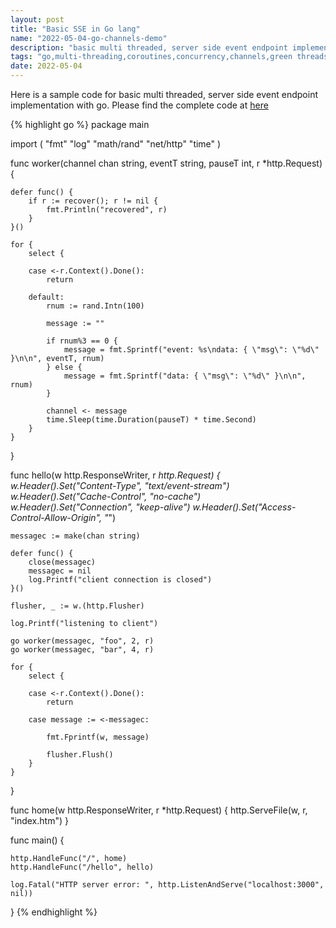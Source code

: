 ```yaml
---
layout: post
title: "Basic SSE in Go lang"
name: "2022-05-04-go-channels-demo"
description: "basic multi threaded, server side event endpoint implementation with go."
tags: "go,multi-threading,coroutines,concurrency,channels,green threads,http server,server side events,code,technical article,blog,post"
date: 2022-05-04
---
```


<p>Here is a sample code for basic multi threaded, server side event endpoint implementation with go. Please find the complete code at <a href="https://github.com/viksrirangam/sse-go" title="code download path">here</a></p>

{% highlight go %}
package main

import (
	"fmt"
	"log"
	"math/rand"
	"net/http"
	"time"
)

func worker(channel chan string, eventT string, pauseT int, r *http.Request) {

	defer func() {
		if r := recover(); r != nil {
			fmt.Println("recovered", r)
		}
	}()

	for {
		select {

		case <-r.Context().Done():
			return

		default:
			rnum := rand.Intn(100)

			message := ""

			if rnum%3 == 0 {
				message = fmt.Sprintf("event: %s\ndata: { \"msg\": \"%d\" }\n\n", eventT, rnum)
			} else {
				message = fmt.Sprintf("data: { \"msg\": \"%d\" }\n\n", rnum)
			}

			channel <- message
			time.Sleep(time.Duration(pauseT) * time.Second)
		}
	}

}

func hello(w http.ResponseWriter, r *http.Request) {
	w.Header().Set("Content-Type", "text/event-stream")
	w.Header().Set("Cache-Control", "no-cache")
	w.Header().Set("Connection", "keep-alive")
	w.Header().Set("Access-Control-Allow-Origin", "*")

	messagec := make(chan string)

	defer func() {
		close(messagec)
		messagec = nil
		log.Printf("client connection is closed")
	}()

	flusher, _ := w.(http.Flusher)

	log.Printf("listening to client")

	go worker(messagec, "foo", 2, r)
	go worker(messagec, "bar", 4, r)

	for {
		select {

		case <-r.Context().Done():
			return

		case message := <-messagec:

			fmt.Fprintf(w, message)

			flusher.Flush()
		}
	}
}

func home(w http.ResponseWriter, r *http.Request) {
	http.ServeFile(w, r, "index.htm")
}

func main() {

	http.HandleFunc("/", home)
	http.HandleFunc("/hello", hello)

	log.Fatal("HTTP server error: ", http.ListenAndServe("localhost:3000", nil))
}
{% endhighlight %}